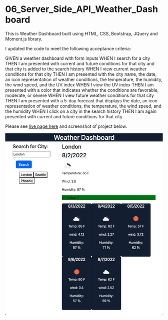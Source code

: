 # 06_Server_Side_API_Weather_Dashboard

This is Weather Dashboard built using HTML, CSS, Bootstrap, JQuery and Moment.js library.

I updated the  code to meet the following acceptance criteria:

GIVEN a weather dashboard with form inputs
WHEN I search for a city
THEN I am presented with current and future conditions for that city and that city is added to the search history
WHEN I view current weather conditions for that city
THEN I am presented with the city name, the date, an icon representation of weather conditions, the temperature, the humidity, the wind speed, and the UV index
WHEN I view the UV index
THEN I am presented with a color that indicates whether the conditions are favorable, moderate, or severe
WHEN I view future weather conditions for that city
THEN I am presented with a 5-day forecast that displays the date, an icon representation of weather conditions, the temperature, the wind speed, and the humidity
WHEN I click on a city in the search history
THEN I am again presented with current and future conditions for that city

Please see [live page here](https://mattg-git.github.io/06_Server_Side_API_Weather_Dashboard/) and screenshot of project below.

![Weather Dashboard](./assets/Screen_shot.png)